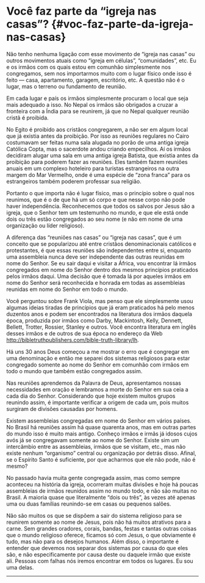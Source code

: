 # Você faz parte da “igreja nas casas”? {#voc-faz-parte-da-igreja-nas-casas}

Não tenho nenhuma ligação com esse movimento de “igreja nas casas” ou outros movimentos atuais como “igreja em células”, “comunidades”, etc. Eu e os irmãos com os quais estou em comunhão simplesmente nos congregamos, sem nos importarmos muito com o lugar físico onde isso é feito — casa, apartamento, garagem, escritório, etc. A questão não é o lugar, mas o terreno ou fundamento de reunião.

Em cada lugar e país os irmãos simplesmente procuram o local que seja mais adequado a isso. No Nepal os irmãos são obrigados a cruzar a fronteira com a Índia para se reunirem, já que no Nepal qualquer reunião cristã é proibida.

No Egito é proibido aos cristãos congregarem, a não ser em algum local que já existia antes da proibição. Por isso as reuniões regulares no Cairo costumavam ser feitas numa sala alugada no porão de uma antiga igreja Católica Copta, mas o sacerdote andou criando empecilhos. Aí os irmãos decidiram alugar uma sala em uma antiga igreja Batista, que existia antes da proibição para poderem fazer as reuniões. Eles também fazem reuniões anuais em um complexo hoteleiro para turistas estrangeiros na outra margem do Mar Vermelho, onde é uma espécie de “zona franca” para os estrangeiros também poderem professar sua religião.

Portanto o que importa não é lugar físico, mas o princípio sobre o qual nos reunimos, que é o de que há um só corpo e que nesse corpo não pode haver independência. Reconhecemos que todos os salvos por Jesus são a igreja, que o Senhor tem um testemunho no mundo, e que ele está onde dois ou três estão congregados ao seu nome (e não em nome de uma organização ou líder religioso).

A diferença das “reuniões nas casas” ou “igreja nas casas”, que é um conceito que se popularizou até entre cristãos denominacionais católicos e protestantes, é que essas reuniões são independentes entre si, enquanto uma assembleia nunca deve ser independente das outras reunidas em nome do Senhor. Se eu sair daqui e visitar a África, vou encontrar lá irmãos congregados em nome do Senhor dentro dos mesmos princípios praticados pelos irmãos daqui. Uma decisão que é tomada lá por aqueles irmãos em nome do Senhor será reconhecida e honrada em todas as assembleias reunidas em nome do Senhor em todo o mundo.

Você perguntou sobre Frank Viola, mas penso que ele simplesmente usou algumas ideias tiradas de princípios que já eram praticados há pelo menos duzentos anos e podem ser encontrados na literatura dos irmãos daquela época, produzida por irmãos como Darby, Mackintosh, Kelly, Dennett, Bellett, Trotter, Rossier, Stanley e outros. Você encontra literatura em inglês desses irmãos e de outros de sua época no endereço da Web http://bibletruthpublishers.com/bible-truth-library/lh.

Há uns 30 anos Deus começou a me mostrar o erro que é congregar em uma denominação e então me separei dos sistemas religiosos para estar congregado somente ao nome do Senhor em comunhão com irmãos em todo o mundo que também estão congregados assim.

Nas reuniões aprendemos da Palavra de Deus, apresentamos nossas necessidades em oração e lembramos a morte do Senhor em sua ceia a cada dia do Senhor. Considerando que hoje existem muitos grupos reunindo assim, é importante verificar a origem de cada um, pois muitos surgiram de divisões causadas por homens.

Existem assembleias congregadas em nome do Senhor em vários países. No Brasil há reuniões assim há quase quarenta anos, mas em outras partes do mundo isso é muito mais antigo. Conheço irmãos e irmãs já idosos cujos avós já se congregavam somente ao nome do Senhor. Existe sim um intercâmbio entre as assembleias, irmãos que se visitam, etc., mas não existe nenhum “organismo” central ou organização por detrás disso. Afinal, se o Espírito Santo é suficiente, por que acharmos que ele não pode, não é mesmo?

No passado havia muita gente congregada assim, mas como sempre aconteceu na história da igreja, ocorreram muitas divisões e hoje há poucas assembleias de irmãos reunidos assim no mundo todo, e não são muitas no Brasil. A maioria quase que literalmente “dois ou três”, às vezes até apenas uma ou duas famílias reunindo-se em casas ou pequenos salões.

Não são muitos os que se dispõem a sair do sistema religioso para se reunirem somente ao nome de Jesus, pois não há muitos atrativos para a carne. Sem grandes oradores, corais, bandas, festas e tantas outras coisas que o mundo religioso oferece, ficamos só com Jesus, o que obviamente é tudo, mas não para os desejos humanos. Além disso, o importante é entender que devemos nos separar dos sistemas por causa do que eles são, e não especificamente por causa deste ou daquele irmão que existe ali. Pessoas com falhas nós iremos encontrar em todos os lugares. Eu sou uma delas.

*****